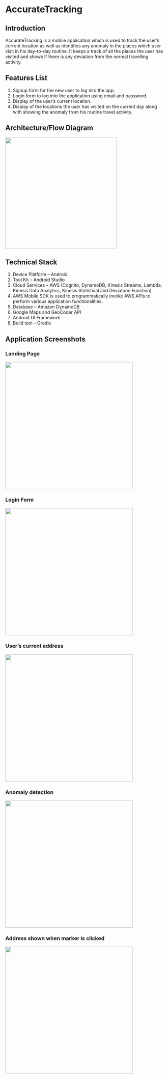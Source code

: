 # AccurateTracking

## Introduction
AccurateTracking is a mobile application which is used to track the user’s current location as well as identifies any anomaly in the places which user visit in his day-to-day routine. It keeps a track of all the places the user has visited and shows if there is any deviation from the normal travelling activity.

## Features List
1.	Signup form for the new user to log into the app.
2.	Login form to log into the application using email and password.
3.	Display of the user’s current location.
4.	Display of the locations the user has visited on the current day along with showing the anomaly from his routine travel activity.

## Architecture/Flow Diagram
<img src="https://user-images.githubusercontent.com/32632834/42433602-fd973f50-8304-11e8-85cb-cc5fd875ad00.png" widht="600" height="350"></img>

## Technical Stack
1.	Device Platform – Android
2.	Tool Kit – Android Studio
3.	Cloud Services – AWS (Cognito, DynamoDB, Kinesis Streams, Lambda, Kinesis Data Analytics, Kinesis Statistical and Deviatoon Function) 
4.	AWS Mobile SDK is used to programmatically invoke AWS APIs to perform various application functionalities.
5.	Database – Amazon DynamoDB 
6.	Google Maps and GeoCoder API
7.	Android UI Framework
8.	Build tool – Gradle

## Application Screenshots

### Landing Page
<img src="https://user-images.githubusercontent.com/32632834/42433713-5ffd42b6-8305-11e8-9e27-23db5ad7a1d9.png" widht="700" height="400"></img>
### Login Form
<img src="https://user-images.githubusercontent.com/32632834/42433717-6268a3ce-8305-11e8-82ef-c36c48665ab8.png" widht="700" height="400"></img>
### User’s current address
<img src="https://user-images.githubusercontent.com/32632834/42433721-66ba35d2-8305-11e8-9058-6d98a27fd55a.png" widht="700" height="400"></img>
### Anomaly detection
<img src="https://user-images.githubusercontent.com/32632834/42433724-69463904-8305-11e8-8389-a5d018c5d170.png" widht="700" height="400"></img>
### Address shown when marker is clicked
<img src="https://user-images.githubusercontent.com/32632834/42433727-6b46962c-8305-11e8-984b-e3ae2281ec4d.png" widht="700" height="400"></img>

